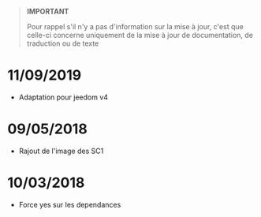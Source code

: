 >**IMPORTANT**
>
>Pour rappel s'il n'y a pas d'information sur la mise à jour, c'est que celle-ci concerne uniquement de la mise à jour de documentation, de traduction ou de texte

# 11/09/2019

- Adaptation pour jeedom v4

# 09/05/2018

- Rajout de l'image des SC1

# 10/03/2018

- Force yes sur les dependances
